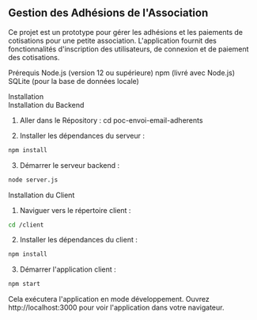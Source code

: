 ## Gestion des Adhésions de l'Association
Ce projet est un prototype pour gérer les adhésions et les paiements de cotisations pour une petite association. L'application fournit des fonctionnalités d'inscription des utilisateurs, de connexion et de paiement des cotisations.

Prérequis
Node.js (version 12 ou supérieure)
npm (livré avec Node.js)
SQLite (pour la base de données locale)

Installation  
Installation du Backend

1. Aller dans le Répository :
cd poc-envoi-email-adherents

2. Installer les dépendances du serveur :
```bash
npm install
```

3. Démarrer le serveur backend :   
```bash
node server.js 
```

Installation du Client
1. Naviguer vers le répertoire client :
```bash
cd /client
```

2. Installer les dépendances du client :
```bash
npm install
```

3. Démarrer l'application client : 
```bash
npm start
```

Cela exécutera l'application en mode développement. Ouvrez http://localhost:3000 pour voir l'application dans votre navigateur.

